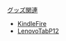 [グッズ関連](%E3%82%B0%E3%83%83%E3%82%BA%E9%96%A2%E9%80%A3)

- [KindleFire](KindleFire)
- [LenovoTabP12](LenovoTabP12)